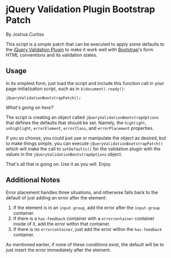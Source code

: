 # jQuery Validation Plugin Bootstrap Patch # 

By Joshua Curtiss

This script is a simple patch that can be executed to apply some defaults to
the [jQuery Validation Plugin](https://jqueryvalidation.org) to make it work
well with [Bootstrap](http://getbootstrap.com)'s form HTML conventions and its
validation states. 

## Usage ##

In its simplest form, just load the script and include this function call in 
your page initialization script, such as in `$(document).ready()`: 

```
jQueryValidationBootstrapPatch();
```

*What's going on here?* 

The script is creating an object called `jQueryValidationBootstrapOptions` that
defines the defaults that should be set. Namely, the `highlight`, 
`unhighlight`, `errorElement`, `errorClass`, and `errorPlacement` properties.

If you so choose, you could just use or manipulate the object as desired, but
to make things simple, you can execute `jQueryValidationBootstrapPatch()` which
will make the call to `setDefaults()` for the validation plugin with the values
in the `jQueryValidationBootstrapOptions` object. 

That's all that is going on. Use it as you will. Enjoy. 

## Additional Notes ##

Error placement handles three situations, and otherwise falls back to the 
default of just adding an error after the element: 

  1. If the element is in an `input-group`, add the error after the 
     `input-group` container.
  2. If there is a `has-feedback` container with a `errorcontainer` container
     inside of it, add the error within that container.
  3. If there is no `errorcontainer`, just add the error within the 
     `has-feedback` container.

As mentioned earlier, if none of these conditions exist, the default will be to
just insert the error immediately after the element.
